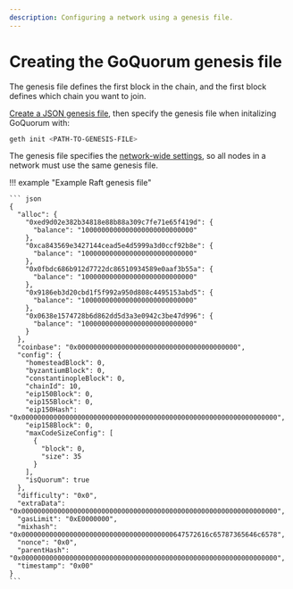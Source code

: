 ```yaml
---
description: Configuring a network using a genesis file.
---
```


# Creating the GoQuorum genesis file

The genesis file defines the first block in the chain, and the first block defines which chain you
want to join.

[Create a JSON genesis file](https://consensys.net/blog/quorum/hyperledger-besu-how-to-create-an-ethereum-genesis-file/),
then specify the genesis file when initalizing GoQuorum with:

```bash
geth init <PATH-TO-GENESIS-FILE>
```

The genesis file specifies the [network-wide settings](../../../reference/genesis.md), so all nodes in a network must use
the same genesis file.

!!! example "Example Raft genesis file"

    ``` json
    {
      "alloc": {
        "0xed9d02e382b34818e88b88a309c7fe71e65f419d": {
          "balance": "1000000000000000000000000000"
        },
        "0xca843569e3427144cead5e4d5999a3d0ccf92b8e": {
          "balance": "1000000000000000000000000000"
        },
        "0x0fbdc686b912d7722dc86510934589e0aaf3b55a": {
          "balance": "1000000000000000000000000000"
        },
        "0x9186eb3d20cbd1f5f992a950d808c4495153abd5": {
          "balance": "1000000000000000000000000000"
        },
        "0x0638e1574728b6d862dd5d3a3e0942c3be47d996": {
          "balance": "1000000000000000000000000000"
        }
      },
      "coinbase": "0x0000000000000000000000000000000000000000",
      "config": {
        "homesteadBlock": 0,
        "byzantiumBlock": 0,
        "constantinopleBlock": 0,
        "chainId": 10,
        "eip150Block": 0,
        "eip155Block": 0,
        "eip150Hash": "0x0000000000000000000000000000000000000000000000000000000000000000",
        "eip158Block": 0,
        "maxCodeSizeConfig": [
          {
            "block": 0,
            "size": 35
          }
        ],
        "isQuorum": true
      },
      "difficulty": "0x0",
      "extraData": "0x0000000000000000000000000000000000000000000000000000000000000000",
      "gasLimit": "0xE0000000",
      "mixhash": "0x00000000000000000000000000000000000000647572616c65787365646c6578",
      "nonce": "0x0",
      "parentHash": "0x0000000000000000000000000000000000000000000000000000000000000000",
      "timestamp": "0x00"
    }
    ```
